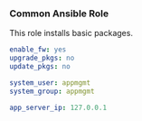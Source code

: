 ### Common Ansible Role

This role installs basic packages.

```yaml
enable_fw: yes
upgrade_pkgs: no
update_pkgs: no

system_user: appmgmt
system_group: appmgmt

app_server_ip: 127.0.0.1
```
